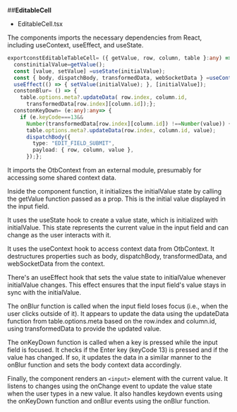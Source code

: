 ##**EditableCell**

- EditableCell.tsx

The components imports the necessary dependencies from React, including useContext, useEffect, and useState.
```typescript
exportconstEditableTableCell= ({ getValue, row, column, table }:any) => {
  constinitialValue=getValue();
  const [value, setValue] =useState(initialValue);
  const { body, dispatchBody, transformedData, webSocketData } =useContext(OtbContext);
  useEffect(() => { setValue(initialValue); }, [initialValue]);
  constonBlur= () => {
    table.options.meta?.updateData( row.index, column.id,
      transformedData[row.index][column.id]);};
  constonKeyDown= (e:any):any=> {
    if (e.keyCode===13&&
      Number(transformedData[row.index][column.id]) !==Number(value)) {
      table.options.meta?.updateData(row.index, column.id, value);
      dispatchBody({
        type: "EDIT_FIELD_SUBMIT",
        payload: { row, column, value },
      });};
```
It imports the OtbContext from an external module, presumably for accessing some shared context data.

Inside the component function, it initializes the initialValue state by calling the getValue function passed as a prop. This is the initial value displayed in the input field.

It uses the useState hook to create a value state, which is initialized with initialValue. This state represents the current value in the input field and can change as the user interacts with it.

It uses the useContext hook to access context data from OtbContext. It destructures properties such as body, dispatchBody, transformedData, and webSocketData from the context.

There's an useEffect hook that sets the value state to initialValue whenever initialValue changes. This effect ensures that the input field's value stays in sync with the initialValue.

The onBlur function is called when the input field loses focus (i.e., when the user clicks outside of it). It appears to update the data using the updateData function from table.options.meta based on the row.index and column.id, using transformedData to provide the updated value.

The onKeyDown function is called when a key is pressed while the input field is focused. It checks if the Enter key (keyCode 13) is pressed and if the value has changed. If so, it updates the data in a similar manner to the onBlur function and sets the body context data accordingly.

Finally, the component renders an `<input>` element with the current value. It listens to changes using the onChange event to update the value state when the user types in a new value. It also handles keydown events using the onKeyDown function and onBlur events using the onBlur function.
